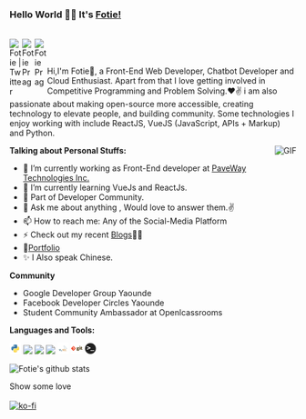### Hello World 👋🏾 It's [Fotie!](https://fotiemconstant.github.io/)

<br/>

<a href="https://twitter.com/fotie_codes">
<img align="left" alt="Fotie | Twitter" width="22px" src="https://cdn.jsdelivr.net/npm/simple-icons@v3/icons/twitter.svg" />
</a>
<a href="https://www.linkedin.com/in/fotie-m-constant/">
<img align="left" alt="Fotie Prag" width="22px" src="https://cdn.jsdelivr.net/npm/simple-icons@v3/icons/linkedin.svg" />
</a>
<a href="https://www.instagram.com/fotiewireless/">
<img align="left" alt="Fotie Prag" width="22px" src="https://cdn.jsdelivr.net/npm/simple-icons@v3/icons/instagram.svg" />
</a>
<br />

<br />

Hi,I'm Fotie🙌, a Front-End Web Developer, Chatbot Developer and Cloud Enthusiast. Apart from that I love getting involved in Competitive Programming and Problem Solving.❤✌ i am also passionate about making open-source more accessible, creating technology to elevate people, and building community. Some technologies I enjoy working with include ReactJS, VueJS (JavaScript, APIs + Markup) and Python.

<img align="right" alt="GIF" src="https://media.giphy.com/media/USV0ym3bVWQJJmNu3N/giphy.gif" />

**Talking about Personal Stuffs:**

- 🔭 I’m currently working as Front-End developer at <a href="https://pavewaytechnologies.com/">PaveWay Technologies Inc.</a>
- 🌱 I’m currently learning VueJs and ReactJs.
- 👯 Part of Developer Community.
- 💬 Ask me about anything , Would love to answer them.✌
- 📫 How to reach me: Any of the Social-Media Platform
- ⚡ Check out my recent [Blogs](https://fotie.hashnode.dev/)✍🏾
- 📝[Portfolio](https://fotiemconstant.github.io/)
- ✨ I Also speak Chinese.

**Community**

- Google Developer Group Yaounde
- Facebook Developer Circles Yaounde
- Student Community Ambassador at Openlcassrooms

**Languages and Tools:**

<code><img height="20" src="https://raw.githubusercontent.com/github/explore/80688e429a7d4ef2fca1e82350fe8e3517d3494d/topics/python/python.png"></code>
<code><img height="20" src="https://cdn.icon-icons.com/icons2/2108/PNG/512/javascript_icon_130900.png"></code>
<code><img height="20" src="https://jasonpallone.com/React-icon.png"></code>
<code><img height="20" src="https://cdn.iconscout.com/icon/free/png-256/vuejs-1175052.png"></code>
<code><img height="20" src="https://raw.githubusercontent.com/github/explore/80688e429a7d4ef2fca1e82350fe8e3517d3494d/topics/mysql/mysql.png"></code>
<code><img height="20" src="https://raw.githubusercontent.com/github/explore/80688e429a7d4ef2fca1e82350fe8e3517d3494d/topics/git/git.png"></code>
<code><img height="20" src="https://raw.githubusercontent.com/github/explore/80688e429a7d4ef2fca1e82350fe8e3517d3494d/topics/terminal/terminal.png"></code>

![Fotie's github stats](https://github-readme-stats.vercel.app/api?username=FotieMConstant&show_icons=true&hide_border=true)

 Show some love <br/><br/>
[![ko-fi](https://www.ko-fi.com/img/githubbutton_sm.svg)](https://ko-fi.com/C0C32QIUS)
